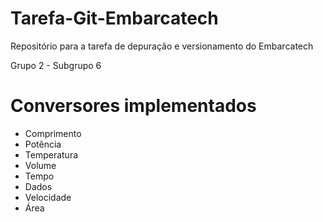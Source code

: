 # Tarefa-Git-Embarcatech

Repositório para a tarefa de depuração e versionamento do Embarcatech

Grupo 2 - Subgrupo 6

# Conversores implementados

- Comprimento
- Potência
- Temperatura
- Volume
- Tempo
- Dados
- Velocidade
- Área
